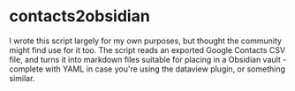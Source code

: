 # contacts2obsidian

I wrote this script largely for my own purposes, but thought the community might find use for it too. The script reads an exported Google Contacts CSV file, and turns it into markdown files suitable for placing in a Obsidian vault - complete with YAML in case you're using the dataview plugin, or something similar.
